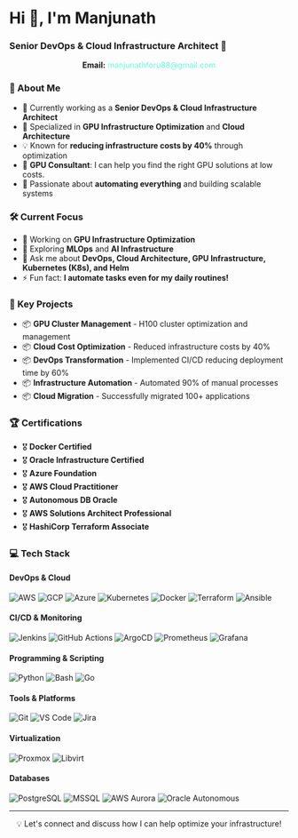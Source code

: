 # Hi 👋, I'm Manjunath
### Senior DevOps & Cloud Infrastructure Architect 🚀

<p align="center">
  <strong>Email:</strong> <a href="mailto:manjunathforu88@gmail.com" style="text-decoration: none; color: #64ffda;">manjunathforu88@gmail.com</a>
</p>


### 💫 About Me
- 🏢 Currently working as a **Senior DevOps & Cloud Infrastructure Architect**
- 🌟 Specialized in **GPU Infrastructure Optimization** and **Cloud Architecture**
- 💡 Known for **reducing infrastructure costs by 40%** through optimization
- 🤝 **GPU Consultant**: I can help you find the right GPU solutions at low costs.
- 🚀 Passionate about **automating everything** and building scalable systems

### 🛠️ Current Focus
- 🔭 Working on **GPU Infrastructure Optimization**
- 🌱 Exploring **MLOps** and **AI Infrastructure**
- 💬 Ask me about **DevOps, Cloud Architecture, GPU Infrastructure, Kubernetes (K8s), and Helm**
- ⚡ Fun fact: **I automate tasks even for my daily routines!**

### 🎯 Key Projects
- 📦 **GPU Cluster Management** - H100 cluster optimization and management
- 📦 **Cloud Cost Optimization** - Reduced infrastructure costs by 40%
- 📦 **DevOps Transformation** - Implemented CI/CD reducing deployment time by 60%
- 📦 **Infrastructure Automation** - Automated 90% of manual processes
- 📦 **Cloud Migration** - Successfully migrated 100+ applications

### 🏆 Certifications
- 🎖 **Docker Certified**
- 🎖 **Oracle Infrastructure Certified**
- 🎖 **Azure Foundation**
- 🎖 **AWS Cloud Practitioner**
- 🎖 **Autonomous DB Oracle**
- 🎖 **AWS Solutions Architect Professional**
- 🎖 **HashiCorp Terraform Associate**

### 💻 Tech Stack

#### DevOps & Cloud
![AWS](https://img.shields.io/badge/-AWS-232F3E?style=flat-square&logo=amazon-aws)
![GCP](https://img.shields.io/badge/-GCP-4285F4?style=flat-square&logo=google-cloud)
![Azure](https://img.shields.io/badge/-Azure-0089D6?style=flat-square&logo=microsoft-azure)
![Kubernetes](https://img.shields.io/badge/-Kubernetes-326CE5?style=flat-square&logo=kubernetes)
![Docker](https://img.shields.io/badge/-Docker-2496ED?style=flat-square&logo=docker)
![Terraform](https://img.shields.io/badge/-Terraform-7B42BC?style=flat-square&logo=terraform)
![Ansible](https://img.shields.io/badge/-Ansible-EE0000?style=flat-square&logo=ansible)

#### CI/CD & Monitoring
![Jenkins](https://img.shields.io/badge/-Jenkins-D24939?style=flat-square&logo=jenkins)
![GitHub Actions](https://img.shields.io/badge/-GitHub_Actions-2088FF?style=flat-square&logo=github-actions)
![ArgoCD](https://img.shields.io/badge/-ArgoCD-EF7B4D?style=flat-square&logo=argo)
![Prometheus](https://img.shields.io/badge/-Prometheus-E6522C?style=flat-square&logo=prometheus)
![Grafana](https://img.shields.io/badge/-Grafana-F46800?style=flat-square&logo=grafana)

#### Programming & Scripting
![Python](https://img.shields.io/badge/-Python-3776AB?style=flat-square&logo=python)
![Bash](https://img.shields.io/badge/-Bash-4EAA25?style=flat-square&logo=gnu-bash)
![Go](https://img.shields.io/badge/-Go-00ADD8?style=flat-square&logo=go)

#### Tools & Platforms
![Git](https://img.shields.io/badge/-Git-F05032?style=flat-square&logo=git)
![VS Code](https://img.shields.io/badge/-VS_Code-007ACC?style=flat-square&logo=visual-studio-code)
![Jira](https://img.shields.io/badge/-Jira-0052CC?style=flat-square&logo=jira)

#### Virtualization
![Proxmox](https://img.shields.io/badge/-Proxmox-8B0000?style=flat-square&logo=proxmox)
![Libvirt](https://img.shields.io/badge/-Libvirt-00A3E0?style=flat-square&logo=libvirt)

#### Databases
![PostgreSQL](https://img.shields.io/badge/-PostgreSQL-336791?style=flat-square&logo=postgresql)
![MSSQL](https://img.shields.io/badge/-MSSQL-CC2927?style=flat-square&logo=microsoft-sql-server)
![AWS Aurora](https://img.shields.io/badge/-AWS_Aurora-FF9900?style=flat-square&logo=amazon-aws)
![Oracle Autonomous](https://img.shields.io/badge/-Oracle_Autonomous-FF0000?style=flat-square&logo=oracle)

---
<p align="center">💡 Let's connect and discuss how I can help optimize your infrastructure!</p>